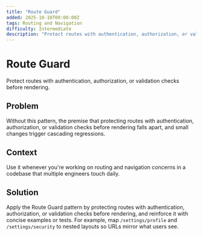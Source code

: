 ```yaml
---
title: "Route Guard"
added: 2025-10-10T00:00:00Z
tags: Routing and Navigation
difficulty: Intermediate
description: "Protect routes with authentication, authorization, or validation checks before rendering."
---
```

# Route Guard

Protect routes with authentication, authorization, or validation checks before rendering.

## Problem

Without this pattern, the premise that protecting routes with authentication, authorization, or validation checks before rendering falls apart, and small changes trigger cascading regressions.

## Context

Use it whenever you're working on routing and navigation concerns in a codebase that multiple engineers touch daily.

## Solution

Apply the Route Guard pattern by protecting routes with authentication, authorization, or validation checks before rendering, and reinforce it with concise examples or tests. For example, map `/settings/profile` and `/settings/security` to nested layouts so URLs mirror what users see.
